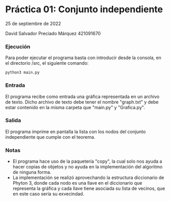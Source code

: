 # Práctica 01: Conjunto independiente
25 de septiembre de 2022

David Salvador Preciado Márquez 421091670
### Ejecución
Para poder ejecutar el programa basta con introducir desde la consola, en el directorio /src, el siguiente comando:
```
python3 main.py
```
### Entrada
El programa recibe como entrada una gráfica representada en un archivo de texto.
Dicho archivo de texto debe tener el nombre "graph.txt" y debe estar contenido en 
la misma carpeta que "main.py" y "Grafica.py".
### Salida
El programa imprime en pantalla la lista con los nodos del conjunto independiente 
que cumple con el teorema.
### Notas
- El programa hace uso de la paquetería "copy", la cual solo nos ayuda a hacer
copias de objetos y no ayuda en la implementación del algoritmo de ninguna forma.
- La implementación se realizó aprovechando la estructura diccionario de Phyton 3,
donde cada nodo es una llave en el diccionario que representa la gráfica y cada llave
tiene asociada su lista de vecinos, que en este caso sería su exvecindad.
